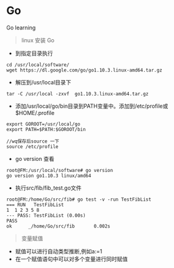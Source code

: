 # Go
Go learning

> linux 安装 Go

- 到指定目录执行 
```
cd /usr/local/software/
wget https://dl.google.com/go/go1.10.3.linux-amd64.tar.gz
```

- 解压到/usr/local目录下
```
tar -C /usr/local -zxvf  go1.10.3.linux-amd64.tar.gz
```
- 添加/usr/local/go/bin目录到PATH变量中。添加到/etc/profile或$HOME/.profile

```
export GOROOT=/usr/local/go
export PATH=$PATH:$GOROOT/bin

//wq保存后source 一下
source /etc/profile
```

- go version 查看
```
root@FM:/usr/local/software# go version
go version go1.10.3 linux/amd64
```

- 执行src/fib/fib_test.go文件
```
root@FM:/home/Go/src/fib# go test -v -run TestFibList
=== RUN   TestFibList
1  1 2 3 5 8
--- PASS: TestFibList (0.00s)
PASS
ok      _/home/Go/src/fib       0.002s
```

> 变量赋值
- 赋值可以进行自动类型推断,例如a:=1
- 在一个赋值语句中可以对多个变量进行同时赋值